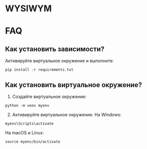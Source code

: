# WYSIWYM

# FAQ

## Как установить зависимости?
Активируйте виртуальное окружение и выполните:

```shell
pip install -r requirements.txt
```

## Как установить виртуальное окружение?
1. Создайте виртуальное окружение:
```shell
python -m venv myenv
```
2. Активируйте виртуальное окружение:
   На Windows:
```shell
myenv\Scripts\activate
```
   На macOS и Linux:
```shell
source myenv/bin/activate
```